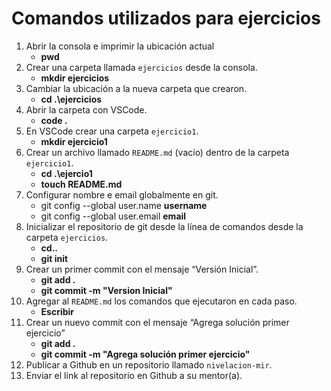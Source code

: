 # Comandos utilizados para ejercicios

1. Abrir la consola e imprimir la ubicación actual
    - **pwd**
2. Crear una carpeta llamada `ejercicios` desde la consola.
    - **mkdir ejercicios**
3. Cambiar la ubicación a la nueva carpeta que crearon.
    - **cd .\ejercicios**
4. Abrir la carpeta con VSCode.
    - **code .**
5. En VSCode crear una carpeta `ejercicio1`.
    - **mkdir ejercicio1**
6. Crear un archivo llamado `README.md` (vacío) dentro de la carpeta `ejercicio1`.
    - **cd .\ejercio1**
    - **touch README.md**
7. Configurar nombre e email globalmente en git.
    - git config --global user.name **username**
    - git config --global user.email **email**
8. Inicializar el repositorio de git desde la línea de comandos desde la carpeta `ejercicios`.
    - **cd..**
    - **git init**
9. Crear un primer commit con el mensaje “Versión Inicial”.
    - **git add .**
    - **git commit -m "Version Inicial"**
10. Agregar al `README.md` los comandos que ejecutaron en cada paso.
    - **Escribir**
11. Crear un nuevo commit con el mensaje “Agrega solución primer ejercicio”
    - **git add .**
    - **git commit -m "Agrega solución primer ejercicio"**
12. Publicar a Github en un repositorio llamado `nivelacion-mir`.
13. Enviar el link al repositorio en Github a su mentor(a).
